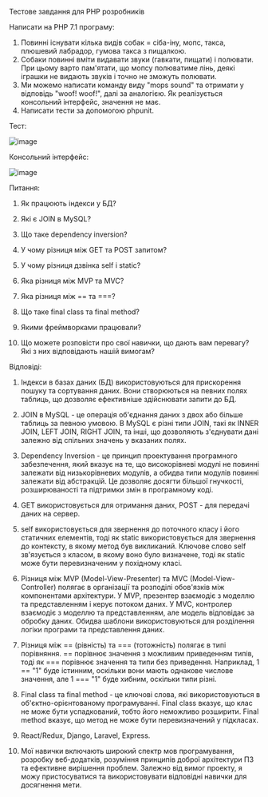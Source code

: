 
Тестове завдання для PHP розробників

Написати на PHP 7.1 програму:
1. Повинні існувати кілька видів собак = сіба-іну, мопс, такса, плюшевий лабрадор, гумова такса з пищалкою.
2. Собаки повинні вміти видавати звуки (гавкати, пищати) і полювати. При цьому варто пам'ятати, що мопсу полюватиме лінь, деякі іграшки не видають звуків і точно не зможуть полювати.
3. Ми можемо написати команду виду "mops sound" та отримати у відповідь "woof! woof!", далі за аналогією. Як реалізується консольний інтерфейс, значення не має.
4. Написати тести за допомогою phpunit.

Тест:



![image](https://github.com/kurashine/DogTest-PHP/assets/76958599/110f376e-3c79-45c1-8b5f-4c55568db881)









Консольний інтерфейс:


![image](https://github.com/kurashine/DogTest-PHP/assets/76958599/747b4c86-a2ab-49ba-9f97-4c4eb575b720)










Питання:

1. Як працюють індекси у БД?

2. Які є JOIN в MySQL?

3. Що таке dependency inversion?

4. У чому різниця між GET та POST запитом?

5. У чому різниця дзвінка self і static?

6. Яка різниця між MVP та MVC?

7. Яка різниця між == та ===?

8. Що таке final class та final method?

9. Якими фреймворками працювали?

10. Що можете розповісти про свої навички, що дають вам перевагу? Які з них відповідають нашій вимогам?



Відповіді:

1. Індекси в базах даних (БД) використовуються для прискорення пошуку та сортування даних. Вони створюються на певних полях таблиць, що дозволяє ефективніше здійснювати запити до БД.

2. JOIN в MySQL - це операція об'єднання даних з двох або більше таблиць за певною умовою. В MySQL є різні типи JOIN, такі як INNER JOIN, LEFT JOIN, RIGHT JOIN, та інші, що дозволяють з'єднувати дані залежно від спільних значень у вказаних полях.

3. Dependency Inversion - це принцип проектування програмного забезпечення, який вказує на те, що високорівневі модулі не повинні залежати від низькорівневих модулів, а обидва типи модулів повинні залежати від абстракцій. Це дозволяє досягти більшої гнучкості, розширюваності та підтримки змін в програмному коді.

4. GET використовується для отримання даних, POST - для передачі даних на сервер.

5. self використовується для звернення до поточного класу і його статичних елементів, тоді як static використовується для звернення до контексту, в якому метод був викликаний. Ключове слово self зв'язується з класом, в якому воно було визначене, тоді як static може бути перевизначеним у похідному класі.

6. Різниця між MVP (Model-View-Presenter) та MVC (Model-View-Controller) полягає в організації та розподілі обов'язків між компонентами архітектури. У MVP, презентер взаємодіє з моделлю та представленням і керує потоком даних. У MVC, контролер взаємодіє з моделлю та представленням, але модель відповідає за обробку даних. Обидва шаблони використовуються для розділення логіки програми та представлення даних.

7. Різниця між == (рівність) та === (тотожність) полягає в типі порівняння. == порівнює значення з можливим приведенням типів, тоді як === порівнює значення та типи без приведення. Наприклад, 1 == "1" буде істинним, оскільки вони мають однакове числове значення, але 1 === "1" буде хибним, оскільки типи різні.

8. Final class та final method - це ключові слова, які використовуються в об'єктно-орієнтованому програмуванні. Final class вказує, що клас не може бути успадкований, тобто його неможливо розширити. Final method вказує, що метод не може бути перевизначений у підкласах.

9. React/Redux, Django, Laravel, Express.

10. Мої навички включають широкий спектр мов програмування, розробку веб-додатків, розуміння принципів доброї архітектури ПЗ та ефективне вирішення проблем. Залежно від вимог проекту, я можу пристосуватися та використовувати відповідні навички для досягнення мети.
